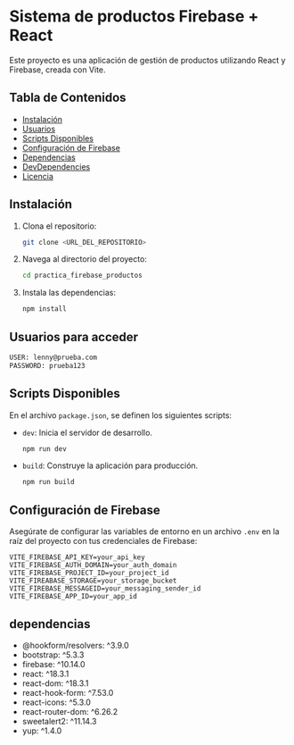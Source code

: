 
# Sistema de productos Firebase + React

Este proyecto es una aplicación de gestión de productos utilizando React y Firebase, creada con Vite.

## Tabla de Contenidos

- [Instalación](#instalación)
- [Usuarios](#usuarios-para-acceder)
- [Scripts Disponibles](#scripts-disponibles)
- [Configuración de Firebase](#configuración-de-firebase)
- [Dependencias](#dependencias)
- [DevDependencies](#devdependencies)
- [Licencia](#licencia)

## Instalación

1. Clona el repositorio:
    ```sh
    git clone <URL_DEL_REPOSITORIO>
    ```
2. Navega al directorio del proyecto:
    ```sh
    cd practica_firebase_productos
    ```
3. Instala las dependencias:
    ```sh
    npm install
    ```

## Usuarios para acceder
```sh
USER: lenny@prueba.com
PASSWORD: prueba123
```

## Scripts Disponibles

En el archivo `package.json`, se definen los siguientes scripts:

- `dev`: Inicia el servidor de desarrollo.
    ```sh
    npm run dev
    ```
- `build`: Construye la aplicación para producción.
    ```sh
    npm run build
    ```

## Configuración de Firebase

Asegúrate de configurar las variables de entorno en un archivo `.env` en la raíz del proyecto con tus credenciales de Firebase:

```env
VITE_FIREBASE_API_KEY=your_api_key
VITE_FIREBASE_AUTH_DOMAIN=your_auth_domain
VITE_FIREBASE_PROJECT_ID=your_project_id
VITE_FIREABASE_STORAGE=your_storage_bucket
VITE_FIREBASE_MESSAGEID=your_messaging_sender_id
VITE_FIREBASE_APP_ID=your_app_id
```
## dependencias
* @hookform/resolvers: ^3.9.0
* bootstrap: ^5.3.3
* firebase: ^10.14.0
* react: ^18.3.1
* react-dom: ^18.3.1
* react-hook-form: ^7.53.0
* react-icons: ^5.3.0
* react-router-dom: ^6.26.2
* sweetalert2: ^11.14.3
* yup: ^1.4.0
